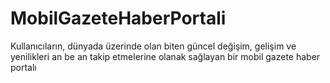# MobilGazeteHaberPortali
Kullanıcıların, dünyada üzerinde olan biten güncel değişim, gelişim ve yenilikleri an be an takip etmelerine olanak sağlayan bir mobil gazete haber portalı
